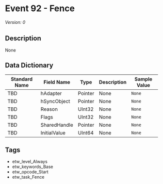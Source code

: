 # Event 92 - Fence
###### Version: 0

## Description
None

## Data Dictionary
|Standard Name|Field Name|Type|Description|Sample Value|
|---|---|---|---|---|
|TBD|hAdapter|Pointer|None|`None`|
|TBD|hSyncObject|Pointer|None|`None`|
|TBD|Reason|UInt32|None|`None`|
|TBD|Flags|UInt32|None|`None`|
|TBD|SharedHandle|Pointer|None|`None`|
|TBD|InitialValue|UInt64|None|`None`|

## Tags
* etw_level_Always
* etw_keywords_Base
* etw_opcode_Start
* etw_task_Fence